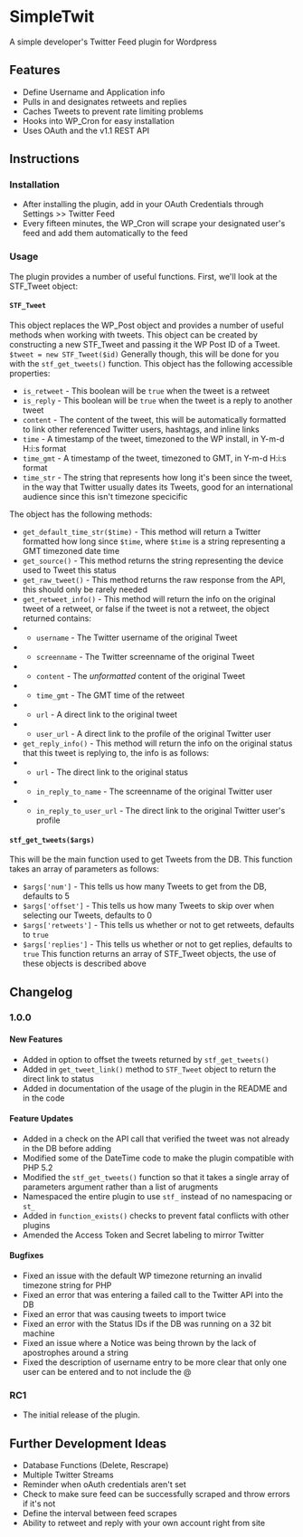 # SimpleTwit #

A simple developer's Twitter Feed plugin for Wordpress

## Features ##
* Define Username and Application info
* Pulls in and designates retweets and replies
* Caches Tweets to prevent rate limiting problems
* Hooks into WP_Cron for easy installation
* Uses OAuth and the v1.1 REST API

## Instructions ##

### Installation ###
* After installing the plugin, add in your OAuth Credentials through Settings >> Twitter Feed
* Every fifteen minutes, the WP_Cron will scrape your designated user's feed and add them automatically to the feed

### Usage ###
The plugin provides a number of useful functions. First, we'll look at the STF_Tweet object:

#### `STF_Tweet` ####
This object replaces the WP_Post object and provides a number of useful methods when working with tweets. This object can be created by
constructing a new STF_Tweet and passing it the WP Post ID of a Tweet. `$tweet = new STF_Tweet($id)` Generally though, this will be done for you
with the `stf_get_tweets()` function. This object has the following accessible properties:
* `is_retweet` - This boolean will be `true` when the tweet is a retweet
* `is_reply` - This boolean will be `true` when the tweet is a reply to another tweet
* `content` - The content of the tweet, this will be automatically formatted to link other referenced Twitter users, hashtags, and inline links
* `time` - A timestamp of the tweet, timezoned to the WP install, in Y-m-d H:i:s format
* `time_gmt` - A timestamp of the tweet, timezoned to GMT, in Y-m-d H:i:s format
* `time_str` - The string that represents how long it's been since the tweet, in the way that Twitter usually dates its Tweets, good for an international audience since this isn't timezone specicific

The object has the following methods:
* `get_default_time_str($time)` - This method will return a Twitter formatted how long since `$time`, where `$time` is a string representing a GMT timezoned date time
* `get_source()` - This method returns the string representing the device used to Tweet this status
* `get_raw_tweet()` - This method returns the raw response from the API, this should only be rarely needed
* `get_retweet_info()` - This method will return the info on the original tweet of a retweet, or false if the tweet is not a retweet, the object returned contains:
* * `username` - The Twitter username of the original Tweet
* * `screenname` - The Twitter screenname of the original Tweet
* * `content` - The _unformatted_ content of the original Tweet
* * `time_gmt` - The GMT time of the retweet
* * `url` - A direct link to the original tweet
* * `user_url` - A direct link to the profile of the original Twitter user
* `get_reply_info()` - This method will return the info on the original status that this tweet is replying to, the info is as follows:
* * `url` - The direct link to the original status
* * `in_reply_to_name` - The screenname of the original Twitter user
* * `in_reply_to_user_url` - The direct link to the original Twitter user's profile

#### `stf_get_tweets($args)` ####
This will be the main function used to get Tweets from the DB. This function takes an array of parameters as follows:
* `$args['num']` - This tells us how many Tweets to get from the DB, defaults to 5
* `$args['offset']` - This tells us how many Tweets to skip over when selecting our Tweets, defaults to 0
* `$args['retweets']` - This tells us whether or not to get retweets, defaults to `true`
* `$args['replies']` - This tells us whether or not to get replies, defaults to `true`
This function returns an array of STF_Tweet objects, the use of these objects is described above

## Changelog ##

### 1.0.0 ###
#### New Features ####
* Added in option to offset the tweets returned by `stf_get_tweets()`
* Added in `get_tweet_link()` method to `STF_Tweet` object to return the direct link to status
* Added in documentation of the usage of the plugin in the README and in the code
#### Feature Updates ####
* Added in a check on the API call that verified the tweet was not already in the DB before adding
* Modified some of the DateTime code to make the plugin compatible with PHP 5.2
* Modified the `stf_get_tweets()` function so that it takes a single array of parameters argument rather than a list of arugments
* Namespaced the entire plugin to use `stf_` instead of no namespacing or `st_`
* Added in `function_exists()` checks to prevent fatal conflicts with other plugins
* Amended the Access Token and Secret labeling to mirror Twitter
#### Bugfixes ####
* Fixed an issue with the default WP timezone returning an invalid timezone string for PHP
* Fixed an error that was entering a failed call to the Twitter API into the DB
* Fixed an error that was causing tweets to import twice
* Fixed an error with the Status IDs if the DB was running on a 32 bit machine
* Fixed an issue where a Notice was being thrown by the lack of apostrophes around a string
* Fixed the description of username entry to be more clear that only one user can be entered and to not include the @

### RC1 ###
* The initial release of the plugin.

## Further Development Ideas ##
* Database Functions (Delete, Rescrape)
* Multiple Twitter Streams
* Reminder when oAuth credentials aren't set
* Check to make sure feed can be successfully scraped and throw errors if it's not
* Define the interval between feed scrapes
* Ability to retweet and reply with your own account right from site